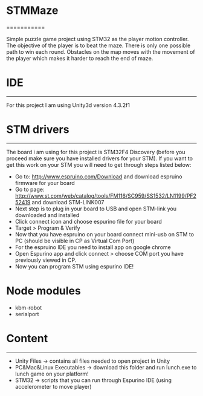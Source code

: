 # STMMaze
===========

Simple puzzle game project using STM32 as the player motion controller. The objective of the player is to beat the maze.
There is only one possible path to win each round. Obstacles on the map moves with the movement of the player which makes it harder to reach the end of maze.

# IDE
------

For this project I am using Unity3d version 4.3.2f1

# STM drivers
------
The board i am using for this project is STM32F4 Discovery (before you proceed make sure you have installed drivers for your STM). If you want to get this work on your STM you will need to get through steps listed below:
- Go to: http://www.espruino.com/Download and download espruino firmware for your board
- Go to page: http://www.st.com/web/catalog/tools/FM116/SC959/SS1532/LN1199/PF252419 and download STM-LINK007
- Next step is to plug in your board to USB and open STM-link you downloaded and installed
- Click connect icon and choose espurino file for your board
- Target > Program & Verify
- Now that you have espruino on your board connect mini-usb on STM to PC (should be visible in CP as Virtual Com Port)
- For the espruino IDE you need to install app on google chrome
- Open Espurino app and click connect > choose COM port you have previously viewed in CP.
- Now you can program STM using espurino IDE!

# Node modules
- kbm-robot
- serialport

# Content
------
- Unity Files -> contains all files needed to open project in Unity
- PC&Mac&Linux Executables -> download this folder and run lunch.exe to lunch game on your platform!
- STM32 -> scripts that you can run through Espurino IDE (using accelerometer to move player)